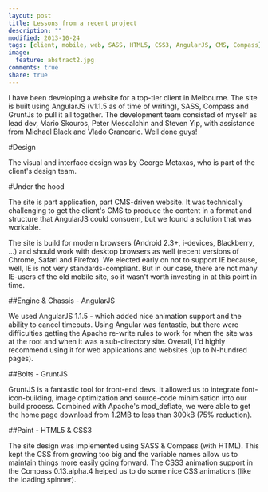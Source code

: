 ```yaml
---
layout: post
title: Lessons from a recent project
description: ""
modified: 2013-10-24
tags: [client, mobile, web, SASS, HTML5, CSS3, AngularJS, CMS, Compass]
image:
  feature: abstract2.jpg
comments: true
share: true
---
```


I have been developing a website for a top-tier client in Melbourne. The site is built using AngularJS (v1.1.5 as of time of writing), SASS, Compass and GruntJs to pull it all together. The development team consisted of myself as lead dev, Mario Skouros, Peter Mescalchin and Steven Yip, with assistance from Michael Black and Vlado Grancaric. Well done guys!

#Design

The visual and interface design was by George Metaxas, who is part of the client's design team.

#Under the hood

The site is part application, part CMS-driven website. It was technically challenging to get the client's CMS to produce the content in a format and structure that AngularJS could consuem, but we found a solution that was workable.

The site is build for modern browsers (Android 2.3+, i-devices, Blackberry, ...) and should work with desktop browsers as well (recent versions of Chrome, Safari and Firefox). We elected early on not to support IE because, well, IE is not very standards-compliant. But in our case, there are not many IE-users of the old mobile site, so it wasn't worth investing in at this point in time.

##Engine & Chassis - AngularJS

We used AngularJS 1.1.5 - which added nice animation support and the ability to cancel timeouts. Using Angular was fantastic, but there were difficulties getting the Apache re-write rules to work for when the site was at the root and when it was a sub-directory site. Overall, I'd highly recommend using it for web applications and websites (up to N-hundred pages).

##Bolts - GruntJS

GruntJS is a fantastic tool for front-end devs. It allowed us to integrate font-icon-building, image optimization and source-code minimisation into our build process. Combined with Apache's mod_deflate, we were able to get the home page download from 1.2MB to less than 300kB (75% reduction).

##Paint - HTML5 & CSS3

The site design was implemented using SASS & Compass (with HTML). This kept the CSS from growing too big and the variable names allow us to maintain things more easily going forward. The CSS3 animation support in the Compass 0.13.alpha.4 helped us to do some nice CSS animations (like the loading spinner).

